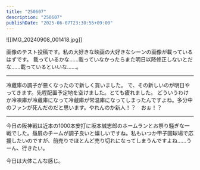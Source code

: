 ```yaml
---
title: "250607"
description: "250607"
publishDate: "2025-06-07T23:30:55+09:00"
---
```

![[IMG_20240908_001418.jpg]]

画像のテスト投稿です。私の大好きな映画の大好きなシーンの画像が載っているはずです。
載っているかな……載っていなかったらまた明日以降修正しないとだな……載っているといいな……。

---

冷蔵庫の調子が悪くなったので新しく買いました。
で、その新しいのが明日やってきます。先程配置予定地を空けました。とても疲れました。
どういうわけか冷凍庫が冷蔵庫になって冷蔵庫が常温庫になってしまったんですよね。多分中のファンが死んだのだと思います。やれんのか新人！？　おぉ！？

---

今日の阪神戦は近本の1000本安打に坂本誠志郎のホームランとお祭り騒ぎな一戦でした。贔屓のチームが調子良いと嬉しいですね。私もいつか甲子園球場で応援したいのですが、前売りでほとんど売り切れになってしまうんですよね……うーん、行きたい。

今日は大体こんな感じ。